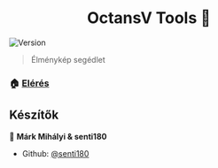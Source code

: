 <h1 align="center">OctansV Tools 👋</h1>
<p>
  <img alt="Version" src="https://img.shields.io/badge/version-1.5.29-blue.svg?cacheSeconds=2592000" />
</p>

> Élménykép segédlet

### 🏠 [Elérés](https://tools.octans.hu)

## Készítők

👤 **Márk Mihályi & senti180**

* Github: [@senti180](https://github.com/senti180)
